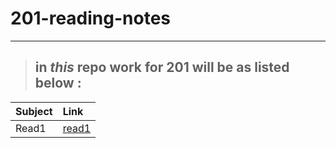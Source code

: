 # 201-reading-notes

---

> ## in *this* repo work for **201** will be as listed below :

| Subject                       | Link 
|------------------------------ |:---------------------------
|Read1                          |[read1](https://ihab1990.github.io/201-reading-notes/read1)
